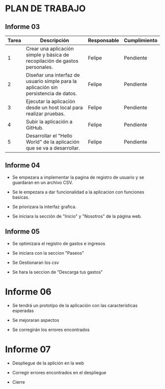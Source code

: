 # PLAN DE TRABAJO

## Informe 03
| Tarea | Descripción | Responsable | Cumplimiento |
|-------|-------------|-------------|--------------|
| 1     | Crear una aplicación simple y básica de recopilación de gastos personales. | Felipe | Pendiente |
| 2     | Diseñar una interfaz de usuario simple para la aplicación sin persistencia de datos. | Felipe | Pendiente |
| 3     | Ejecutar la aplicación desde un host local para realizar pruebas. | Felipe | Pendiente |
| 4     | Subir la aplicación a GitHub. | Felipe | Pendiente |
| 5     | Desarrollar el "Hello World" de la aplicación que se va a desarrollar. | Felipe | Pendiente |


## Informe 04

 - Se empezara a implementar la pagina de registro de usuario y se guardaran en un archivo CSV. 

 - Se le empezara a dar funcionalidad a la aplicacion con funciones basicas.

 - Se priorizara la interfaz grafica.

 - Se iniciara la sección de "Inicio" y "Nosotros" de la página web.

## Informe 05

 - Se optimizara el registro de gastos e ingresos

 - Se iniciara con la seccion "Paseos"

 - Se Gestionaran los csv 

 - Se hara la seccion de "Descarga tus gastos"

# Informe 06

 - Se tendrá un prototipo de la aplicación con las características esperadas

 - Se mejoraran aspectos

 - Se corregirán los errores encontrados

# Informe 07


 - Despliegue de la aplición en la web

 - Corregir errores encontrados en el despliegue

 - Cierre

